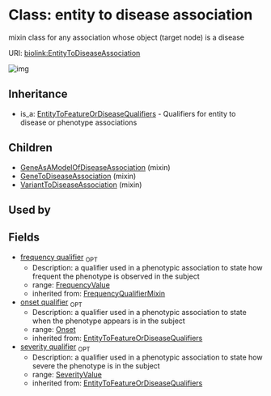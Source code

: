 # Class: entity to disease association


mixin class for any association whose object (target node) is a disease

URI: [biolink:EntityToDiseaseAssociation](https://w3id.org/biolink/vocab/EntityToDiseaseAssociation)

![img](http://yuml.me/diagram/nofunky;dir:TB/class/\[FrequencyValue]<frequency%20qualifier(i)%200..1-%20\[EntityToDiseaseAssociation],%20\[Onset]<onset%20qualifier(i)%200..1-%20\[EntityToDiseaseAssociation],%20\[SeverityValue]<severity%20qualifier(i)%200..1-%20\[EntityToDiseaseAssociation],%20\[VariantToDiseaseAssociation]uses%20-.->\[EntityToDiseaseAssociation],%20\[GeneToDiseaseAssociation]uses%20-.->\[EntityToDiseaseAssociation],%20\[GeneAsAModelOfDiseaseAssociation]uses%20-.->\[EntityToDiseaseAssociation],%20\[EntityToFeatureOrDiseaseQualifiers]^-\[EntityToDiseaseAssociation])
## Inheritance

 *  is_a: [EntityToFeatureOrDiseaseQualifiers](EntityToFeatureOrDiseaseQualifiers.md) - Qualifiers for entity to disease or phenotype associations
## Children

 * [GeneAsAModelOfDiseaseAssociation](GeneAsAModelOfDiseaseAssociation.md) (mixin) 
 * [GeneToDiseaseAssociation](GeneToDiseaseAssociation.md) (mixin) 
 * [VariantToDiseaseAssociation](VariantToDiseaseAssociation.md) (mixin) 
## Used by

## Fields

 * [frequency qualifier](frequency_qualifier.md)  <sub>OPT</sub>
    * Description: a qualifier used in a phenotypic association to state how frequent the phenotype is observed in the subject
    * range: [FrequencyValue](FrequencyValue.md)
    * inherited from: [FrequencyQualifierMixin](FrequencyQualifierMixin.md)
 * [onset qualifier](onset_qualifier.md)  <sub>OPT</sub>
    * Description: a qualifier used in a phenotypic association to state when the phenotype appears is in the subject
    * range: [Onset](Onset.md)
    * inherited from: [EntityToFeatureOrDiseaseQualifiers](EntityToFeatureOrDiseaseQualifiers.md)
 * [severity qualifier](severity_qualifier.md)  <sub>OPT</sub>
    * Description: a qualifier used in a phenotypic association to state how severe the phenotype is in the subject
    * range: [SeverityValue](SeverityValue.md)
    * inherited from: [EntityToFeatureOrDiseaseQualifiers](EntityToFeatureOrDiseaseQualifiers.md)
